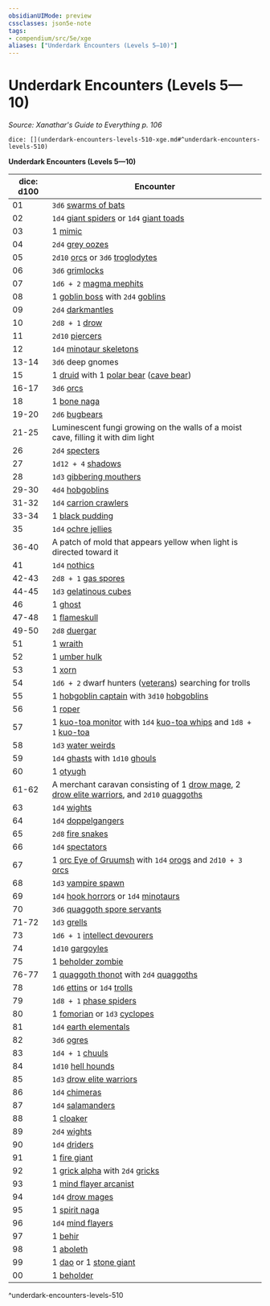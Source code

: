 ```yaml
---
obsidianUIMode: preview
cssclasses: json5e-note
tags:
- compendium/src/5e/xge
aliases: ["Underdark Encounters (Levels 5—10)"]
---
```

# Underdark Encounters (Levels 5—10)
*Source: Xanathar's Guide to Everything p. 106* 

`dice: [](underdark-encounters-levels-510-xge.md#^underdark-encounters-levels-510)`

**Underdark Encounters (Levels 5—10)**

| dice: d100 | Encounter |
|------------|-----------|
| 01 | `3d6` [swarms of bats](compendium/bestiary/beast/swarm-of-bats.md) |
| 02 | `1d4` [giant spiders](compendium/bestiary/beast/giant-spider.md) or `1d4` [giant toads](compendium/bestiary/beast/giant-toad.md) |
| 03 | 1 [mimic](compendium/bestiary/monstrosity/mimic.md) |
| 04 | `2d4` [grey oozes](compendium/bestiary/ooze/gray-ooze.md) |
| 05 | `2d10` [orcs](compendium/bestiary/humanoid/orc.md) or `3d6` [troglodytes](compendium/bestiary/humanoid/troglodyte.md) |
| 06 | `3d6` [grimlocks](compendium/bestiary/humanoid/grimlock.md) |
| 07 | `1d6 + 2` [magma mephits](compendium/bestiary/elemental/magma-mephit.md) |
| 08 | 1 [goblin boss](compendium/bestiary/humanoid/goblin-boss.md) with `2d4` [goblins](compendium/bestiary/humanoid/goblin.md) |
| 09 | `2d4` [darkmantles](compendium/bestiary/monstrosity/darkmantle.md) |
| 10 | `2d8 + 1` [drow](compendium/bestiary/humanoid/drow.md) |
| 11 | `2d10` [piercers](compendium/bestiary/monstrosity/piercer.md) |
| 12 | `1d4` [minotaur skeletons](compendium/bestiary/undead/minotaur-skeleton.md) |
| 13-14 | `3d6` deep gnomes |
| 15 | 1 [druid](compendium/bestiary/humanoid/druid.md) with 1 [polar bear](compendium/bestiary/beast/polar-bear.md) ([cave bear](compendium/bestiary/beast/cave-bear.md)) |
| 16-17 | `3d6` [orcs](compendium/bestiary/humanoid/orc.md) |
| 18 | 1 [bone naga](compendium/bestiary/undead/bone-naga-guardian.md) |
| 19-20 | `2d6` [bugbears](compendium/bestiary/humanoid/bugbear.md) |
| 21-25 | Luminescent fungi growing on the walls of a moist cave, filling it with dim light |
| 26 | `2d4` [specters](compendium/bestiary/undead/specter.md) |
| 27 | `1d12 + 4` [shadows](compendium/bestiary/undead/shadow.md) |
| 28 | `1d3` [gibbering mouthers](compendium/bestiary/aberration/gibbering-mouther.md) |
| 29-30 | `4d4` [hobgoblins](compendium/bestiary/humanoid/hobgoblin.md) |
| 31-32 | `1d4` [carrion crawlers](compendium/bestiary/monstrosity/carrion-crawler.md) |
| 33-34 | 1 [black pudding](compendium/bestiary/ooze/black-pudding.md) |
| 35 | `1d4` [ochre jellies](compendium/bestiary/ooze/ochre-jelly.md) |
| 36-40 | A patch of mold that appears yellow when light is directed toward it |
| 41 | `1d4` [nothics](compendium/bestiary/aberration/nothic.md) |
| 42-43 | `2d8 + 1` [gas spores](compendium/bestiary/plant/gas-spore.md) |
| 44-45 | `1d3` [gelatinous cubes](compendium/bestiary/ooze/gelatinous-cube.md) |
| 46 | 1 [ghost](compendium/bestiary/undead/ghost.md) |
| 47-48 | 1 [flameskull](compendium/bestiary/undead/flameskull.md) |
| 49-50 | `2d8` [duergar](compendium/bestiary/humanoid/duergar.md) |
| 51 | 1 [wraith](compendium/bestiary/undead/wraith.md) |
| 52 | 1 [umber hulk](compendium/bestiary/monstrosity/umber-hulk.md) |
| 53 | 1 [xorn](compendium/bestiary/elemental/xorn.md) |
| 54 | `1d6 + 2` dwarf hunters ([veterans](compendium/bestiary/humanoid/veteran.md)) searching for trolls |
| 55 | 1 [hobgoblin captain](compendium/bestiary/humanoid/hobgoblin-captain.md) with `3d10` [hobgoblins](compendium/bestiary/humanoid/hobgoblin.md) |
| 56 | 1 [roper](compendium/bestiary/monstrosity/roper.md) |
| 57 | 1 [kuo-toa monitor](compendium/bestiary/humanoid/kuo-toa-monitor.md) with `1d4` [kuo-toa whips](compendium/bestiary/humanoid/kuo-toa-whip.md) and `1d8 + 1` [kuo-toa](compendium/bestiary/humanoid/kuo-toa.md) |
| 58 | `1d3` [water weirds](compendium/bestiary/elemental/water-weird.md) |
| 59 | `1d4` [ghasts](compendium/bestiary/undead/ghast.md) with `1d10` [ghouls](compendium/bestiary/undead/ghoul.md) |
| 60 | 1 [otyugh](compendium/bestiary/aberration/otyugh.md) |
| 61-62 | A merchant caravan consisting of 1 [drow mage](compendium/bestiary/humanoid/drow-mage.md), 2 [drow elite warriors](compendium/bestiary/humanoid/drow-elite-warrior.md), and `2d10` [quaggoths](compendium/bestiary/humanoid/quaggoth.md) |
| 63 | `1d4` [wights](compendium/bestiary/undead/wight.md) |
| 64 | `1d4` [doppelgangers](compendium/bestiary/monstrosity/doppelganger.md) |
| 65 | `2d8` [fire snakes](compendium/bestiary/elemental/fire-snake.md) |
| 66 | `1d4` [spectators](compendium/bestiary/aberration/spectator.md) |
| 67 | 1 [orc Eye of Gruumsh](compendium/bestiary/humanoid/orc-eye-of-gruumsh.md) with `1d4` [orogs](compendium/bestiary/humanoid/orog.md) and `2d10 + 3` [orcs](compendium/bestiary/humanoid/orc.md) |
| 68 | `1d3` [vampire spawn](compendium/bestiary/undead/vampire-spawn.md) |
| 69 | `1d4` [hook horrors](compendium/bestiary/monstrosity/hook-horror.md) or `1d4` [minotaurs](compendium/bestiary/monstrosity/minotaur.md) |
| 70 | `3d6` [quaggoth spore servants](compendium/bestiary/plant/quaggoth-spore-servant.md) |
| 71-72 | `1d3` [grells](compendium/bestiary/aberration/grell.md) |
| 73 | `1d6 + 1` [intellect devourers](compendium/bestiary/aberration/intellect-devourer.md) |
| 74 | `1d10` [gargoyles](compendium/bestiary/elemental/gargoyle.md) |
| 75 | 1 [beholder zombie](compendium/bestiary/undead/beholder-zombie.md) |
| 76-77 | 1 [quaggoth thonot](compendium/bestiary/humanoid/quaggoth-thonot.md) with `2d4` [quaggoths](compendium/bestiary/humanoid/quaggoth.md) |
| 78 | `1d6` [ettins](compendium/bestiary/giant/ettin.md) or `1d4` [trolls](compendium/bestiary/giant/troll.md) |
| 79 | `1d8 + 1` [phase spiders](compendium/bestiary/monstrosity/phase-spider.md) |
| 80 | 1 [fomorian](compendium/bestiary/giant/fomorian.md) or `1d3` [cyclopes](compendium/bestiary/giant/cyclops.md) |
| 81 | `1d4` [earth elementals](compendium/bestiary/elemental/earth-elemental.md) |
| 82 | `3d6` [ogres](compendium/bestiary/giant/ogre.md) |
| 83 | `1d4 + 1` [chuuls](compendium/bestiary/aberration/chuul.md) |
| 84 | `1d10` [hell hounds](compendium/bestiary/fiend/hell-hound.md) |
| 85 | `1d3` [drow elite warriors](compendium/bestiary/humanoid/drow-elite-warrior.md) |
| 86 | `1d4` [chimeras](compendium/bestiary/monstrosity/chimera.md) |
| 87 | `1d4` [salamanders](compendium/bestiary/elemental/salamander.md) |
| 88 | 1 [cloaker](compendium/bestiary/aberration/cloaker.md) |
| 89 | `2d4` [wights](compendium/bestiary/undead/wight.md) |
| 90 | `1d4` [driders](compendium/bestiary/monstrosity/drider.md) |
| 91 | 1 [fire giant](compendium/bestiary/giant/fire-giant.md) |
| 92 | 1 [grick alpha](compendium/bestiary/monstrosity/grick-alpha.md) with `2d4` [gricks](compendium/bestiary/monstrosity/grick.md) |
| 93 | 1 [mind flayer arcanist](compendium/bestiary/aberration/mind-flayer-arcanist.md) |
| 94 | `1d4` [drow mages](compendium/bestiary/humanoid/drow-mage.md) |
| 95 | 1 [spirit naga](compendium/bestiary/monstrosity/spirit-naga.md) |
| 96 | `1d4` [mind flayers](compendium/bestiary/aberration/mind-flayer.md) |
| 97 | 1 [behir](compendium/bestiary/monstrosity/behir.md) |
| 98 | 1 [aboleth](compendium/bestiary/aberration/aboleth.md) |
| 99 | 1 [dao](compendium/bestiary/elemental/dao.md) or 1 [stone giant](compendium/bestiary/giant/stone-giant.md) |
| 00 | 1 [beholder](compendium/bestiary/aberration/beholder.md) |
^underdark-encounters-levels-510